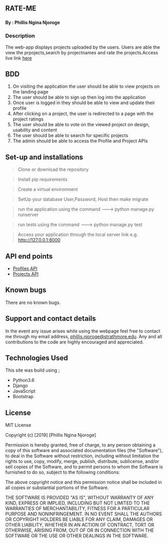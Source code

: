 ## RATE-ME
### 
#### By : Phillis Ngina Njoroge

### Description
The web-app displays projects uploaded by the users. Users are able the view the prpojects,search by projectnames and rate the projects.Access live link [here](https://rateme101.herokuapp.com/)

## BDD

1. On visiting the application the user should be able to view projects on the landing page
2. The user should be able to sign up then log into the application
2. Once user is logged in they should be able to view and update their profile
3. After clicking on a project, the user is redirected to a page with the project ratings
4. The user should be able to vote on the viewed project on design, usability and content
5. The user should be able to search for specific projects
6. The admin should be able to access the Profile and Project APIs


## Set-up and installations
> Clone or download the repository

>  Install pip requirements

> Create a virtual environment

> SetUp your database User,Password, Host then make migrate

> run the application using the command ---> python manage.py runserver

> run tests using the command ---> python manage.py test

> Access your application through the local     server link e.g. http://127.0.0.1:8000

## API end points
* [Profiles API](https://rateme101.herokuapp.com/profiles/)
* [Projects API](https://rateme101.herokuapp.com/projects/)


## Known bugs
There are no known bugs. 

## Support and contact details
In the event any issue arises while using the webpage feel free to contact me through my email address, phillis.njoroge@strathmore.edu. Any and all contributions to the code are highly encouraged and appreciated.

## Technologies Used
This site was build using ;

* Python3.6
* Django
* JavaScript 
* Bootstrap

## License
MIT License

Copyright (c) [2019] [Phillis Ngina Njoroge]

Permission is hereby granted, free of charge, to any person obtaining a copy of this software and associated documentation files (the "Software"), to deal in the Software without restriction, including without limitation the rights to use, copy, modify, merge, publish, distribute, sublicense, and/or sell copies of the Software, and to permit persons to whom the Software is furnished to do so, subject to the following conditions:

The above copyright notice and this permission notice shall be included in all copies or substantial portions of the Software.

THE SOFTWARE IS PROVIDED "AS IS", WITHOUT WARRANTY OF ANY KIND, EXPRESS OR IMPLIED, INCLUDING BUT NOT LIMITED TO THE WARRANTIES OF MERCHANTABILITY, FITNESS FOR A PARTICULAR PURPOSE AND NONINFRINGEMENT. IN NO EVENT SHALL THE AUTHORS OR COPYRIGHT HOLDERS BE LIABLE FOR ANY CLAIM, DAMAGES OR OTHER LIABILITY, WHETHER IN AN ACTION OF CONTRACT, TORT OR OTHERWISE, ARISING FROM, OUT OF OR IN CONNECTION WITH THE SOFTWARE OR THE USE OR OTHER DEALINGS IN THE SOFTWARE.